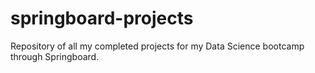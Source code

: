 # springboard-projects
Repository of all my completed projects for my Data Science bootcamp through Springboard.
